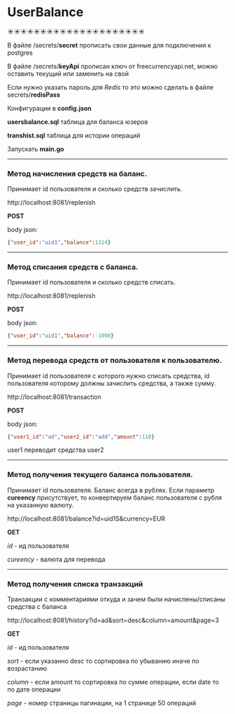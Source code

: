 # UserBalance
:sunny::sunny::sunny::sunny::sunny::sunny::sunny::sunny::sunny::sunny::sunny::sunny::sunny::sunny::sunny::sunny::sunny::sunny::sunny::sunny::sunny:

В файле /secrets/**secret** прописать свои данные для подключения к postgres

В файле /secrets/**keyApi** прописан ключ от freecurrencyapi.net, можно оставить текущий или заменить на свой

Если нужно указать пароль для *Redis* то это можно сделать в файле secrets/**redisPass**

Конфигурации в **config.json**

**usersbalance.sql** таблица для баланса юзеров

**transhist.sql** таблица для истории операций

Запускать **main.go**
___
### Метод начисления средств на баланс. 
Принимает id пользователя и сколько средств зачислить.

http://localhost:8081/replenish

**POST**

body json: 
```json 
{"user_id":"uid1","balance":1314}
```
___
### Метод списания средств с баланса. 
Принимает id пользователя и сколько средств списать.

http://localhost:8081/replenish

**POST**

body json: 

```json 
{"user_id":"uid1","balance":-1000}
```
___
### Метод перевода средств от пользователя к пользователю. 
Принимает id пользователя с которого нужно списать средства, id пользователя которому должны зачислить средства, а также сумму.

http://localhost:8081/transaction

**POST**

body json: 
```json
{"user1_id":"ad","user2_id":"add","amount":110}
```
user1 переводит средства user2
___
### Метод получения текущего баланса пользователя. 
Принимает id пользователя. Баланс всегда в рублях.
Если параметр **cureency** присутствует, то конвертируем баланс пользователя с рубля на указанную валюту.

http://localhost:8081/balance?id=uid1S&currency=EUR

**GET**

*id* - ид пользователя

*cureency* - валюта для перевода
___
 ### Метод получения списка транзакций 
 Транзакции с комментариями откуда и зачем были начислены/списаны средства с баланса

 http://localhost:8081/history?id=ad&sort=desc&column=amount&page=3

 **GET**

 *id* - ид пользователя

 *sort* - если указанно desc то сортировка по убыванию иначе по возрастанию 

 *column* - если amount то сортировка по сумме операции, если date то по дате операции
 
  *page* - номер страницы пагинации, на 1 странице 50 операций 

